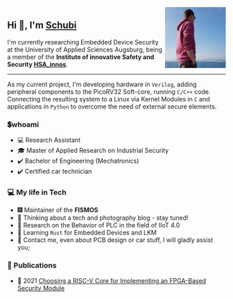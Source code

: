 <img align="right" height="140" alt="Schubi93" src="src/schubi93.png"/>

## Hi 👋, I'm [Schubi](https://www.github.com/schubi93)

I'm currently researching Embedded Device Security at the University of Applied Sciences Augsburg, being a member of the **Institute of innovative Safety and Security [HSA_innos](https://github.com/hsainnos)**.

---
As my current project, I'm developing hardware in `Verilog`, adding peripheral components to the PicoRV32 Soft-core, running `C/C++` code.
Connecting the resulting system to a Linux via Kernel Modules in `C` and applications in `Python` to overcome the need of external secure elements.

### :heavy_dollar_sign:whoami 

* :computer: Research Assistant
* :mortar_board: Master of Applied Research on Industrial Security 
* :heavy_check_mark: Bachelor of Engineering (Mechatronics)
* :heavy_check_mark: Certified car technician

### :computer: My life in Tech

* :fireworks: Maintainer of the **FISMOS**
* :construction: Thinking about a tech and photography blog - stay tuned!
* :tada: Research on the Behavior of PLC in the field of IIoT 4.0
* :beginner: Learning `Rust` for Embedded Devices and LKM
* :raising_hand: Contact me, even about PCB design or car stuff, I will gladly assist you;

### :microscope: Publications

* :page_with_curl: 2021 [Choosing a RISC-V Core for Implementing an FPGA-Based Security Module](https://www.oth-aw.de/files/oth-aw/Aktuelles/Veroeffentlichungen/Applied_Research_Conference_ARC2021_Proceedings.pdf#section.2.11)
